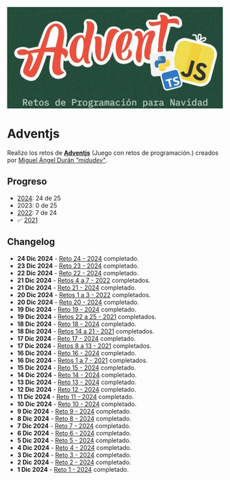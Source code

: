 <img src="2024/img/cabecera.webp">

# Adventjs

Realizo los retos de **[Adventjs](https://adventjs.dev/)** (Juego con retos de programación.) creados por [Miguel Ángel Durán _"midudev"_](https://midu.dev).

## Progreso

- [2024](2024/README.md): 24 de 25
- 2023: 0 de 25
- [2022](2022/README.md): 7 de 24
- ✅ [2021](2021/README.md)

## Changelog

- **24 Dic 2024** - [Reto 24 - 2024](2024/24/index.js) completado.
- **23 Dic 2024** - [Reto 23 - 2024](2024/23/index.js) completado.
- **22 Dic 2024** - [Reto 22 - 2024](2024/22/index.js) completado.
- **21 Dic 2024** - [Retos 4 a 7 - 2022](2022/README.md) completados.
- **21 Dic 2024** - [Reto 21 - 2024](2024/21/index.js) completado.
- **20 Dic 2024** - [Retos 1 a 3 - 2022](2022/README.md) completados.
- **20 Dic 2024** - [Reto 20 - 2024](2024/20/index.js) completado.
- **19 Dic 2024** - [Reto 19 - 2024](2024/19/index.js) completado.
- **19 Dic 2024** - [Retos 22 a 25 - 2021](2021/README.md) completados.
- **18 Dic 2024** - [Reto 18 - 2024](2024/18/index.js) completado.
- **18 Dic 2024** - [Retos 14 a 21 - 2021](2021/README.md) completados.
- **17 Dic 2024** - [Reto 17 - 2024](2024/17/index.js) completado.
- **17 Dic 2024** - [Retos 8 a 13 - 2021](2021/README.md) completados.
- **16 Dic 2024** - [Reto 16 - 2024](2024/16/index.js) completado.
- **16 Dic 2024** - [Retos 1 a 7 - 2021](2021/README.md) completados.
- **15 Dic 2024** - [Reto 15 - 2024](2024/15/index.js) completado.
- **14 Dic 2024** - [Reto 14 - 2024](2024/14/index.js) completado.
- **13 Dic 2024** - [Reto 13 - 2024](2024/13/index.js) completado.
- **12 Dic 2024** - [Reto 12 - 2024](2024/12/index.js) completado.
- **11 Dic 2024** - [Reto 11 - 2024](2024/11/index.js) completado.
- **10 Dic 2024** - [Reto 10 - 2024](2024/10/index.js) completado.
- **9 Dic 2024** - [Reto 9 - 2024](2024/09/index.js) completado.
- **8 Dic 2024** - [Reto 8 - 2024](2024/08/index.js) completado.
- **7 Dic 2024** - [Reto 7 - 2024](2024/07/index.js) completado.
- **6 Dic 2024** - [Reto 6 - 2024](2024/06/index.js) completado.
- **5 Dic 2024** - [Reto 5 - 2024](2024/05/index.js) completado.
- **4 Dic 2024** - [Reto 4 - 2024](2024/04/index.js) completado.
- **3 Dic 2024** - [Reto 3 - 2024](2024/03/index.js) completado.
- **2 Dic 2024** - [Reto 2 - 2024](2024/02/index.js) completado.
- **1 Dic 2024** - [Reto 1 - 2024](2024/01/index.js) completado.
